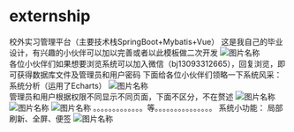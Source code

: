# externship
校外实习管理平台（主要技术栈SpringBoot+Mybatis+Vue）
这是我自己的毕业设计，有兴趣的小伙伴可以加以完善或者以此模板做二次开发
![图片名称](https://github.com/cserjun/externship/blob/master/image/1.png)  
各位小伙伴们如果想要浏览系统可以加入微信（bj13093312665），回复浏览，即可获得数据库文件及管理员和用户密码
下面给各位小伙伴们领略一下系统风采：
系统分析（运用了Echarts）
![图片名称](https://github.com/cserjun/externship/blob/master/image/2.png)  
管理员和用户根据权限不同显示不同页面，下面不区分，不在赘述
![图片名称](https://github.com/cserjun/externship/blob/master/image/3.png)
![图片名称](https://github.com/cserjun/externship/blob/master/image/4.png)
![图片名称](https://github.com/cserjun/externship/blob/master/image/5.png)
。。。。。。。。。。。。。等。。。。。。。。。。。。。。。
系统小功能：
局部刷新、全屏、便签
![图片名称](https://github.com/cserjun/externship/blob/master/image/10.png)
